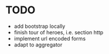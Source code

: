 TODO
====

- add bootstrap locally
- finish tour of heroes, i.e. section http
- implement url encoded forms
- adapt to aggregator
